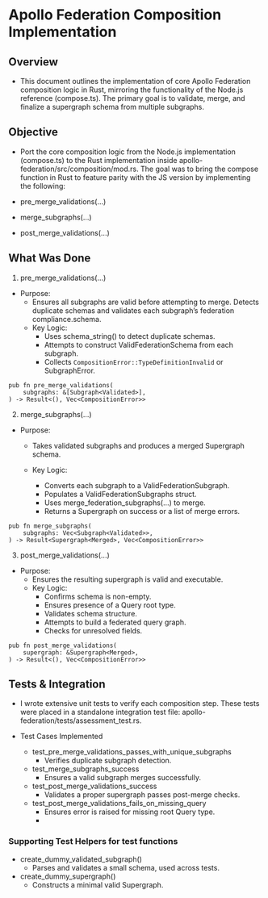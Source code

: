 # Apollo Federation Composition Implementation


## Overview
- This document outlines the implementation of core Apollo Federation composition logic in Rust, mirroring the functionality of the Node.js reference (compose.ts). The primary goal is to validate, merge, and finalize a supergraph schema from multiple subgraphs.

## Objective
- Port the core composition logic from the Node.js implementation (compose.ts) to the Rust implementation
inside apollo-federation/src/composition/mod.rs. The goal was to bring the compose function in Rust to feature parity with the JS version by implementing the following:

- pre_merge_validations(...)
- merge_subgraphs(...)
- post_merge_validations(...)

## What Was Done
1. pre_merge_validations(...)
- Purpose:
    - Ensures all subgraphs are valid before attempting to merge. Detects duplicate schemas and validates each subgraph’s federation compliance.schema.
    - Key Logic:
        - Uses schema_string() to detect duplicate schemas.
        - Attempts to construct ValidFederationSchema from each subgraph.
        - Collects ```CompositionError::TypeDefinitionInvalid``` or SubgraphError.

```
pub fn pre_merge_validations(
    subgraphs: &[Subgraph<Validated>],
) -> Result<(), Vec<CompositionError>>

```

2. merge_subgraphs(...)
- Purpose:
    - Takes validated subgraphs and produces a merged Supergraph schema.
     
    - Key Logic:
        - Converts each subgraph to a ValidFederationSubgraph.
        - Populates a ValidFederationSubgraphs struct.
        - Uses merge_federation_subgraphs(...) to merge.
        - Returns a Supergraph<Merged> on success or a list of merge errors.

```
pub fn merge_subgraphs(
    subgraphs: Vec<Subgraph<Validated>>,
) -> Result<Supergraph<Merged>, Vec<CompositionError>>

```

3. post_merge_validations(...)
- Purpose:
    - Ensures the resulting supergraph is valid and executable.
    - Key Logic:
      - Confirms schema is non-empty.
      - Ensures presence of a Query root type.
      - Validates schema structure.
      - Attempts to build a federated query graph.
      - Checks for unresolved fields.
```
pub fn post_merge_validations(
    supergraph: &Supergraph<Merged>,
) -> Result<(), Vec<CompositionError>>

```
## Tests & Integration
- I wrote extensive unit tests to verify each composition step. These tests were placed in a standalone integration test file: apollo-federation/tests/assessment_test.rs.

- Test Cases Implemented
   - test_pre_merge_validations_passes_with_unique_subgraphs
       - Verifies duplicate subgraph detection.
   - test_merge_subgraphs_success
       - Ensures a valid subgraph merges successfully.
   - test_post_merge_validations_success
       - Validates a proper supergraph passes post-merge checks.
   - test_post_merge_validations_fails_on_missing_query
       - Ensures error is raised for missing root Query type.
       - 
### Supporting Test Helpers for test functions
- create_dummy_validated_subgraph()
  - Parses and validates a small schema, used across tests.
- create_dummy_supergraph()
    - Constructs a minimal valid Supergraph<Merged>. 
    
